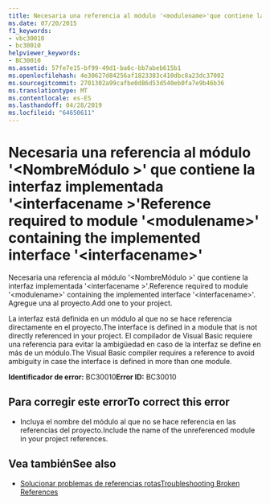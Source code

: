 ```yaml
---
title: Necesaria una referencia al módulo '<modulename>'que contiene la interfaz implementada'<interfacename>'
ms.date: 07/20/2015
f1_keywords:
- vbc30010
- bc30010
helpviewer_keywords:
- BC30010
ms.assetid: 57fe7e15-bf99-49d1-ba6c-bb7abeb615b1
ms.openlocfilehash: 4e30627d84256af1823383c410dbc8a23dc37002
ms.sourcegitcommit: 2701302a99cafbe0d86d53d540eb0fa7e9b46b36
ms.translationtype: MT
ms.contentlocale: es-ES
ms.lasthandoff: 04/28/2019
ms.locfileid: "64650611"
---
```

# <a name="reference-required-to-module-modulename-containing-the-implemented-interface-interfacename"></a><span data-ttu-id="8968b-102">Necesaria una referencia al módulo '\<NombreMódulo >' que contiene la interfaz implementada '\<interfacename >'</span><span class="sxs-lookup"><span data-stu-id="8968b-102">Reference required to module '\<modulename>' containing the implemented interface '\<interfacename>'</span></span>
<span data-ttu-id="8968b-103">Necesaria una referencia al módulo '\<NombreMódulo >' que contiene la interfaz implementada '\<interfacename >'.</span><span class="sxs-lookup"><span data-stu-id="8968b-103">Reference required to module '\<modulename>' containing the implemented interface '\<interfacename>'.</span></span> <span data-ttu-id="8968b-104">Agregue una al proyecto.</span><span class="sxs-lookup"><span data-stu-id="8968b-104">Add one to your project.</span></span>  
  
 <span data-ttu-id="8968b-105">La interfaz está definida en un módulo al que no se hace referencia directamente en el proyecto.</span><span class="sxs-lookup"><span data-stu-id="8968b-105">The interface is defined in a module that is not directly referenced in your project.</span></span> <span data-ttu-id="8968b-106">El compilador de Visual Basic requiere una referencia para evitar la ambigüedad en caso de la interfaz se define en más de un módulo.</span><span class="sxs-lookup"><span data-stu-id="8968b-106">The Visual Basic compiler requires a reference to avoid ambiguity in case the interface is defined in more than one module.</span></span>  
  
 <span data-ttu-id="8968b-107">**Identificador de error:** BC30010</span><span class="sxs-lookup"><span data-stu-id="8968b-107">**Error ID:** BC30010</span></span>  
  
## <a name="to-correct-this-error"></a><span data-ttu-id="8968b-108">Para corregir este error</span><span class="sxs-lookup"><span data-stu-id="8968b-108">To correct this error</span></span>  
  
- <span data-ttu-id="8968b-109">Incluya el nombre del módulo al que no se hace referencia en las referencias del proyecto.</span><span class="sxs-lookup"><span data-stu-id="8968b-109">Include the name of the unreferenced module in your project references.</span></span>  
  
## <a name="see-also"></a><span data-ttu-id="8968b-110">Vea también</span><span class="sxs-lookup"><span data-stu-id="8968b-110">See also</span></span>

- [<span data-ttu-id="8968b-111">Solucionar problemas de referencias rotas</span><span class="sxs-lookup"><span data-stu-id="8968b-111">Troubleshooting Broken References</span></span>](/visualstudio/ide/troubleshooting-broken-references)
